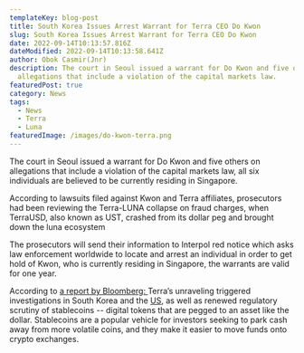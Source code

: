 ```yaml
---
templateKey: blog-post
title: South Korea Issues Arrest Warrant for Terra CEO Do Kwon
slug: South Korea Issues Arrest Warrant for Terra CEO Do Kwon
date: 2022-09-14T10:13:57.816Z
dateModified: 2022-09-14T10:13:58.641Z
author: Obok Casmir(Jnr)
description: The court in Seoul issued a warrant for Do Kwon and five others on
  allegations that include a violation of the capital markets law.
featuredPost: true
category: News
tags:
  - News
  - Terra
  - Luna
featuredImage: /images/do-kwon-terra.png
---
```

The court in Seoul issued a warrant for Do Kwon and five others on allegations that include a violation of the capital markets law, all six individuals are believed to be currently residing in Singapore.

According to lawsuits filed against Kwon and Terra affiliates, prosecutors had been reviewing the Terra-LUNA collapse on fraud charges, when TerraUSD, also known as UST, crashed from its dollar peg and brought down the luna ecosystem

The prosecutors will send their information to Interpol red notice which asks law enforcement worldwide to locate and arrest an individual in order to get hold of Kwon, who is currently residing in Singapore, the warrants are valid for one year.  

According to [a report by Bloomberg: ](https://www.bloomberg.com/news/articles/2022-09-14/south-korea-seeks-the-arrest-of-terraform-labs-founder-do-kwon)Terra’s unraveling triggered investigations in South Korea and the [US](https://www.bloomberg.com/news/articles/2022-06-09/sec-investigating-ust-stablecoin-blowup-in-fresh-threat-to-terra "SEC Investigating UST Stablecoin Blowup in Fresh Threat to Terra"), as well as renewed regulatory scrutiny of stablecoins -- digital tokens that are pegged to an asset like the dollar. Stablecoins are a popular vehicle for investors seeking to park cash away from more volatile coins, and they make it easier to move funds onto crypto exchanges.